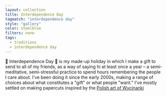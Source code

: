 ```yaml
---
layout: collection
title: Interdependence Day
tagmatch: "interdependence day"
style: "gallery"
color: steelblue
filters: none
tags: 
  - traditions
  - interdependence day
---
```



🎉 Interdependence Day 🎉 is my made-up holiday in which I make a gift to send to all of my friends, as a way of saying hi at least once a year – a semi-meditative, semi-stressful practice to spend hours remembering the people I care about. I've been doing it since the early 2000s, making a range of choices about what constitutes a "gift" or what people "want." I've mostly settled on making papercuts inspired by the [Polish art of Wycinanki](https://www.polartcenter.com/Wycinanki-Paper-Cuts-s/169.htm)
